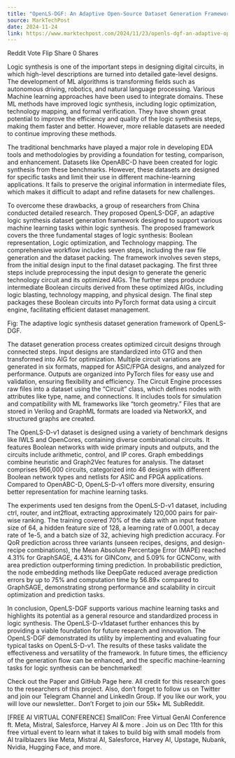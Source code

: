 ```yaml
---
title: "OpenLS-DGF: An Adaptive Open-Source Dataset Generation Framework for Machine Learning Tasks in Logic Synthesis"
source: MarkTechPost
date: 2024-11-24
link: https://www.marktechpost.com/2024/11/23/openls-dgf-an-adaptive-open-source-dataset-generation-framework-for-machine-learning-tasks-in-logic-synthesis/
---
```


Reddit Vote Flip Share 0 Shares

Logic synthesis is one of the important steps in designing digital circuits, in which high-level descriptions are turned into detailed gate-level designs. The development of ML algorithms is transforming fields such as autonomous driving, robotics, and natural language processing. Various Machine learning approaches have been used to integrate domains. These ML methods have improved logic synthesis, including logic optimization, technology mapping, and formal verification. They have shown great potential to improve the efficiency and quality of the logic synthesis steps, making them faster and better. However, more reliable datasets are needed to continue improving these methods.

The traditional benchmarks have played a major role in developing EDA tools and methodologies by providing a foundation for testing, comparison, and enhancement. Datasets like OpenABC-D have been created for logic synthesis from these benchmarks. However, these datasets are designed for specific tasks and limit their use in different machine-learning applications. It fails to preserve the original information in intermediate files, which makes it difficult to adapt and refine datasets for new challenges.

To overcome these drawbacks, a group of researchers from China conducted detailed research. They proposed OpenLS-DGF, an adaptive logic synthesis dataset generation framework designed to support various machine learning tasks within logic synthesis. The proposed framework covers the three fundamental stages of logic synthesis: Boolean representation, Logic optimization, and Technology mapping. The comprehensive workflow includes seven steps, including the raw file generation and the dataset packing. The framework involves seven steps, from the initial design input to the final dataset packaging. The first three steps include preprocessing the input design to generate the generic technology circuit and its optimized AIGs. The further steps produce intermediate Boolean circuits derived from these optimized AIGs, including logic blasting, technology mapping, and physical design. The final step packages these Boolean circuits into PyTorch format data using a circuit engine, facilitating efficient dataset management.

Fig: The adaptive logic synthesis dataset generation framework of OpenLS-DGF.

The dataset generation process creates optimized circuit designs through connected steps. Input designs are standardized into GTG and then transformed into AIG for optimization. Multiple circuit variations are generated in six formats, mapped for ASIC/FPGA designs, and analyzed for performance. Outputs are organized into PyTorch files for easy use and validation, ensuring flexibility and efficiency. The Circuit Engine processes raw files into a dataset using the “Circuit” class, which defines nodes with attributes like type, name, and connections. It includes tools for simulation and compatibility with ML frameworks like “torch geometry.” Files that are stored in Verilog and GraphML formats are loaded via NetworkX, and structured graphs are created.

The OpenLS-D-v1 dataset is designed using a variety of benchmark designs like IWLS and OpenCores, containing diverse combinational circuits. It features Boolean networks with wide primary inputs and outputs, and the circuits include arithmetic, control, and IP cores. Graph embeddings combine heuristic and Graph2Vec features for analysis. The dataset comprises 966,000 circuits, categorized into 46 designs with different Boolean network types and netlists for ASIC and FPGA applications. Compared to OpenABC-D, OpenLS-D-v1 offers more diversity, ensuring better representation for machine learning tasks.

The experiments used ten designs from the OpenLS-D-v1 dataset, including ctrl, router, and int2float, extracting approximately 120,000 pairs for pair-wise ranking. The training covered 70% of the data with an input feature size of 64, a hidden feature size of 128, a learning rate of 0.0001, a decay rate of 1e-5, and a batch size of 32, achieving high prediction accuracy. For QoR prediction across three variants (unseen recipes, designs, and design-recipe combinations), the Mean Absolute Percentage Error (MAPE) reached 4.31% for GraphSAGE, 4.43% for GINConv, and 5.09% for GCNConv, with area prediction outperforming timing prediction. In probabilistic prediction, the node embedding methods like DeepGate reduced average prediction errors by up to 75% and computation time by 56.89× compared to GraphSAGE, demonstrating strong performance and scalability in circuit optimization and prediction tasks.

In conclusion, OpenLS-DGF supports various machine learning tasks and highlights its potential as a general resource and standardized process in logic synthesis. The OpenLS-D-v1dataset further enhances this by providing a viable foundation for future research and innovation. The OpenLS-DGF demonstrated its utility by implementing and evaluating four typical tasks on OpenLS-D-v1. The results of these tasks validate the effectiveness and versatility of the framework. In future times, the efficiency of the generation flow can be enhanced, and the specific machine-learning tasks for logic synthesis can be benchmarked!

Check out the Paper and GitHub Page here. All credit for this research goes to the researchers of this project. Also, don’t forget to follow us on Twitter and join our Telegram Channel and LinkedIn Group. If you like our work, you will love our newsletter.. Don’t Forget to join our 55k+ ML SubReddit.

[FREE AI VIRTUAL CONFERENCE] SmallCon: Free Virtual GenAI Conference ft. Meta, Mistral, Salesforce, Harvey AI & more . Join us on Dec 11th for this free virtual event to learn what it takes to build big with small models from AI trailblazers like Meta, Mistral AI, Salesforce, Harvey AI, Upstage, Nubank, Nvidia, Hugging Face, and more.
